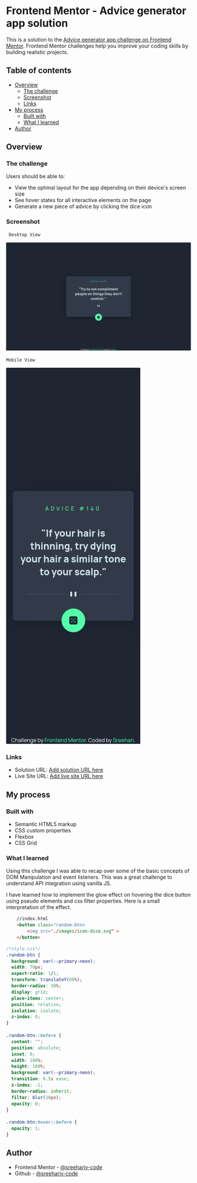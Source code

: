 # Frontend Mentor - Advice generator app solution

This is a solution to the [Advice generator app challenge on Frontend Mentor](https://www.frontendmentor.io/challenges/advice-generator-app-QdUG-13db). Frontend Mentor challenges help you improve your coding skills by building realistic projects.

## Table of contents

- [Overview](#overview)
  - [The challenge](#the-challenge)
  - [Screenshot](#screenshot)
  - [Links](#links)
- [My process](#my-process)
  - [Built with](#built-with)
  - [What I learned](#what-i-learned)
- [Author](#author)

## Overview

### The challenge

Users should be able to:

- View the optimal layout for the app depending on their device's screen size
- See hover states for all interactive elements on the page
- Generate a new piece of advice by clicking the dice icon

### Screenshot

     Desktop View

![Screenshot of Destop View](./screenshots/Desktop.png)

    Mobile View

![Screenshot of Mobile View](./screenshots/Mobile.png)

### Links

- Solution URL: [Add solution URL here](https://github.com/sreehariv-code/advice-generator-app-main)
- Live Site URL: [Add live site URL here](https://sreehariv-code.github.io/advice-generator-app-main/)

## My process

### Built with

- Semantic HTML5 markup
- CSS custom properties
- Flexbox
- CSS Grid

### What I learned

Using this challenge I was able to recap over some of the basic concepts of DOM Manipulation and event listeners. This was a great challenge to understand API integration using vanilla JS.

I have learned how to implement the glow effect on hovering the dice button using pseudo elements and css filter properties. Here is a small interpretation of the effect.

```html
    //index.html
    <button class="random-btn>
        <img src="./images/icon-dice.svg" >
    </button>
```

```css
/*style.css*/
.random-btn {
  background: var(--primary-neon);
  width: 70px;
  aspect-ratio: 1/1;
  transform: translateY(80%);
  border-radius: 50%;
  display: grid;
  place-items: center;
  position: relative;
  isolation: isolate;
  z-index: 0;
}

.random-btn::before {
  content: "";
  position: absolute;
  inset: 0;
  width: 100%;
  height: 100%;
  background: var(--primary-neon);
  transition: 0.5s ease;
  z-index: -1;
  border-radius: inherit;
  filter: blur(10px);
  opacity: 0;
}

.random-btn:hover::before {
  opacity: 1;
}
```

## Author

- Frontend Mentor - [@sreehariv-code](https://www.frontendmentor.io/profile/sreehariv-code)
- Github - [@sreehariv-code](https://github.com/sreehariv-code)
